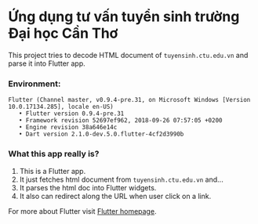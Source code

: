 # Ứng dụng tư vấn tuyển sinh trường Đại học Cần Thơ

This project tries to decode HTML document of `tuyensinh.ctu.edu.vn` and parse it into Flutter app.

### Environment:
 ```
 Flutter (Channel master, v0.9.4-pre.31, on Microsoft Windows [Version 10.0.17134.285], locale en-US)
    • Flutter version 0.9.4-pre.31
    • Framework revision 52697ef962, 2018-09-26 07:57:05 +0200
    • Engine revision 38a646e14c
    • Dart version 2.1.0-dev.5.0.flutter-4cf2d3990b
```
### What this app really is?

1. This is a Flutter app.
2. It just fetches html document from `tuyensinh.ctu.edu.vn` and...
3. It parses the html doc into Flutter widgets.
4. It also can redirect along the URL when user click on a link.

For more about Flutter visit [Flutter homepage](https://flutter.io).
